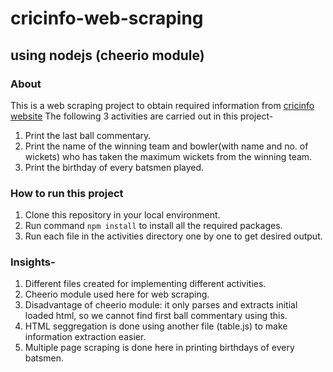 # cricinfo-web-scraping
## using nodejs (cheerio module)

### About
This is a web scraping project to obtain required information from [cricinfo website](https://www.espncricinfo.com/)
The following 3 activities are carried out in this project-
1. Print the last ball commentary.
2. Print the name of the winning team and bowler(with name and no. of wickets) who has taken the maximum wickets from the winning team.
3. Print the birthday of every batsmen played.


### How to run this project
1. Clone this repository in your local environment.
2. Run command `npm install` to install all the required packages.
3. Run each file in the activities directory one by one to get desired output.




### Insights-

1. Different files created for implementing different activities.
2. Cheerio module used here for web scraping.
3. Disadvantage of cheerio module: it only parses and extracts initial loaded html, so we cannot find first ball commentary using this.
4. HTML seggregation is done using another file (table.js) to make information extraction easier.
5. Multiple page scraping is done here in printing birthdays of every batsmen.